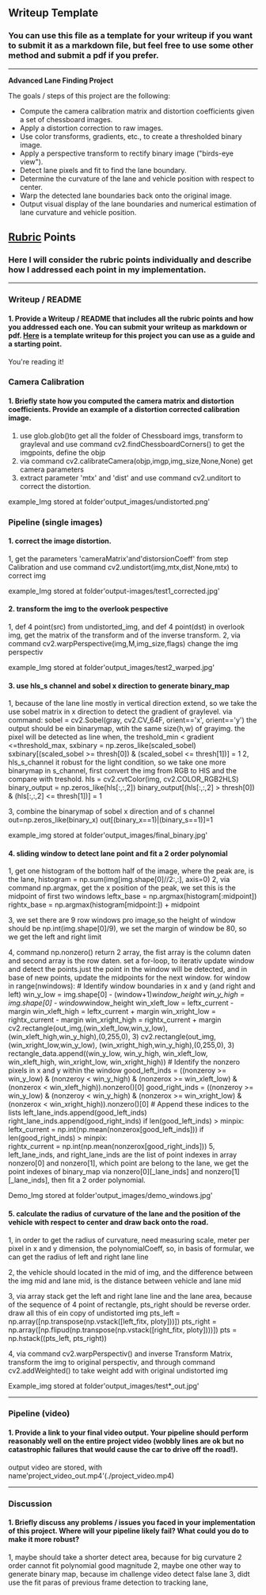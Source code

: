 ## Writeup Template

### You can use this file as a template for your writeup if you want to submit it as a markdown file, but feel free to use some other method and submit a pdf if you prefer.

---

**Advanced Lane Finding Project**

The goals / steps of this project are the following:

* Compute the camera calibration matrix and distortion coefficients given a set of chessboard images.
* Apply a distortion correction to raw images.
* Use color transforms, gradients, etc., to create a thresholded binary image.
* Apply a perspective transform to rectify binary image ("birds-eye view").
* Detect lane pixels and fit to find the lane boundary.
* Determine the curvature of the lane and vehicle position with respect to center.
* Warp the detected lane boundaries back onto the original image.
* Output visual display of the lane boundaries and numerical estimation of lane curvature and vehicle position.

[//]: # (Image References)

[image1]: ./examples/undistort_output.png "Undistorted"
[image2]: ./test_images/test1.jpg "Road Transformed"
[image3]: ./examples/binary_combo_example.jpg "Binary Example"
[image4]: ./examples/warped_straight_lines.jpg "Warp Example"
[image5]: ./examples/color_fit_lines.jpg "Fit Visual"
[image6]: ./examples/example_output.jpg "Output"
[video1]: ./project_video.mp4 "Video"

## [Rubric](https://review.udacity.com/#!/rubrics/571/view) Points

### Here I will consider the rubric points individually and describe how I addressed each point in my implementation.  

---

### Writeup / README

#### 1. Provide a Writeup / README that includes all the rubric points and how you addressed each one.  You can submit your writeup as markdown or pdf.  [Here](https://github.com/udacity/CarND-Advanced-Lane-Lines/blob/master/writeup_template.md) is a template writeup for this project you can use as a guide and a starting point.  

You're reading it!

### Camera Calibration

#### 1. Briefly state how you computed the camera matrix and distortion coefficients. Provide an example of a distortion corrected calibration image.
1. use glob.glob()to get all the folder of Chessboard imgs, transform to grayleval and use command cv2.findChessboardCorners() to get the imgpoints, define the objp
2. via command cv2.calibrateCamera(objp,imgp,img_size,None,None) get camera parameters
3. extract parameter 'mtx' and 'dist' and use command cv2.unditort to correct the distortion.

example_Img stored at folder'output_images/undistorted.png' 


### Pipeline (single images)

#### 1.  correct the image distortion. 
1, get the parameters 'cameraMatrix'and'distorsionCoeff' from step Calibration and use command cv2.undistort(img,mtx,dist,None,mtx) to correct img

example_Img stored at folder'output-images/test1_corrected.jpg'

#### 2. transform the img to the overlook pespective
1, def 4 point(src) from undistorted_img, and def 4 point(dst) in overlook img,
get the matrix of the transform and of the inverse transform.
2, via command cv2.warpPerspective(img,M,img_size,flags) change the img perspectiv

example_Img stored at folder'output_images/test2_warped.jpg'



#### 3. use hls_s channel and sobel x direction to generate binary_map

1, because of the lane line mostly in vertical direction extend, so we take the use sobel matrix in x direction to detect the gradient of graylevel. via command:
    sobel = cv2.Sobel(gray, cv2.CV_64F, orient=='x', orient=='y')
the output should be ein binarymap, wtih the same size(h,w) of grayimg. the pixel will be detected as line when, the treshold_min < gradient <=threshold_max,
    sxbinary = np.zeros_like(scaled_sobel)
    sxbinary[(scaled_sobel >= thresh[0]) & (scaled_sobel <= thresh[1])] = 1
2, hls_s_channel it robust for the light condition, so we take one more binarymap in s_channel, first convert the img from RGB to HlS and the compare with treshold.
    hls = cv2.cvtColor(img, cv2.COLOR_RGB2HLS)
    binary_output = np.zeros_like(hls[:,:,2])
    binary_output[(hls[:,:,2] > thresh[0]) & (hls[:,:,2] <= thresh[1])] = 1
    
3, combine the binarymap of sobel x direction and of s channel
    out=np.zeros_like(binary_x)
    out[(binary_x==1)|(binary_s==1)]=1
    
example_img stored at folder'output_images/final_binary.jpg'


#### 4. sliding window to detect lane point and fit a 2 order polynomial

1, get one histogram of the bottom half of the image, where the peak are, is the lane,
    histogram = np.sum(img[img.shape[0]//2:,:], axis=0)
2, via command np.argmax, get the x position of the peak, we set this is the midpoint of first two windows
    leftx_base = np.argmax(histogram[:midpoint])
    rightx_base = np.argmax(histogram[midpoint:]) + midpoint
    
3, we set there are 9 row windows pro image,so the height of window should be np.int(img.shape[0]/9), we set the margin of window be 80, so we get the left and right limit

4, command np.nonzero() return 2 array, the fist array is the column daten and second array is the row daten. set a for-loop, to iterativ update window and detect the points.just the point in the window will be detected, and in base of new points, update the midpoints for the next window. 
    for window in range(nwindows):
            # Identify window boundaries in x and y (and right and left)
            win_y_low = img.shape[0] - (window+1)*window_height
            win_y_high = img.shape[0] - window*window_height
            win_xleft_low = leftx_current - margin
            win_xleft_high = leftx_current + margin
            win_xright_low = rightx_current - margin
            win_xright_high = rightx_current + margin
            cv2.rectangle(out_img,(win_xleft_low,win_y_low),
            (win_xleft_high,win_y_high),(0,255,0), 3) 
            cv2.rectangle(out_img,(win_xright_low,win_y_low),
            (win_xright_high,win_y_high),(0,255,0), 3)
            rectangle_data.append((win_y_low, win_y_high, win_xleft_low, win_xleft_high, win_xright_low, win_xright_high))
            # Identify the nonzero pixels in x and y within the window
            good_left_inds = ((nonzeroy >= win_y_low) & (nonzeroy < win_y_high) & (nonzerox >= win_xleft_low) & (nonzerox < win_xleft_high)).nonzero()[0]
            good_right_inds = ((nonzeroy >= win_y_low) & (nonzeroy < win_y_high) & (nonzerox >= win_xright_low) & (nonzerox < win_xright_high)).nonzero()[0]
            # Append these indices to the lists
            left_lane_inds.append(good_left_inds)
            right_lane_inds.append(good_right_inds)
            if len(good_left_inds) > minpix:
                leftx_current = np.int(np.mean(nonzerox[good_left_inds]))
        if len(good_right_inds) > minpix:        
                rightx_current = np.int(np.mean(nonzerox[good_right_inds]))
5, left_lane_inds, and right_lane_inds are the list of point indexes in array nonzero[0] and nonzero[1], which point are belong to the lane, we get the point indexes of binary_map via nonzero[0][_lane_inds] and nonzero[1][_lane_inds], then fit a 2 order polynomial.

Demo_Img stored at folder'output_images/demo_windows.jpg'



#### 5. calculate the radius of curvature of the lane and the position of the vehicle with respect to center and draw back onto the road.
 
1, in order to get the radius of curvature, need measuring scale, meter per pixel in x and y dimension, the polynomialCoeff,  so, in basis of formular, we can get the radius of left and right lane line

2, the vehicle should located in the mid of img, and the difference between the img mid and lane mid, is the distance between vehicle and lane mid

3, via array stack get the left and right lane line and the lane area, because of the sequence of 4 point of rectangle, pts_right should be reverse order. draw all this of ein copy of undistorted img
    pts_left = np.array([np.transpose(np.vstack([left_fitx, ploty]))])
    pts_right = np.array([np.flipud(np.transpose(np.vstack([right_fitx, ploty])))])
    pts = np.hstack((pts_left, pts_right))
    
4, via command cv2.warpPerspectiv() and inverse Transform Matrix, transform the img to original perspectiv, and through command cv2.addWeighted() to take weight add with original undistorted img

Example_img stored at folder'output_images/test*_out.jpg'


---

### Pipeline (video)

#### 1. Provide a link to your final video output.  Your pipeline should perform reasonably well on the entire project video (wobbly lines are ok but no catastrophic failures that would cause the car to drive off the road!).

output video are stored, with name'project_video_out.mp4'(./project_video.mp4)
 
---

### Discussion

#### 1. Briefly discuss any problems / issues you faced in your implementation of this project.  Where will your pipeline likely fail?  What could you do to make it more robust?

1, maybe should take a shorter detect area, because for big curvature 2 order cannot fit polynomial good magnitude
2, maybe one other way to generate binary map, because im challenge video detect false lane
3, didt use the fit paras of previous frame detection to tracking lane,
